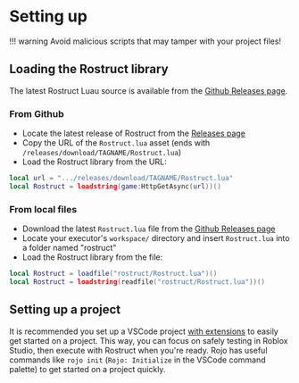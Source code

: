 # Setting up

!!! warning
	Avoid malicious scripts that may tamper with your project files!

## Loading the Rostruct library

The latest Rostruct Luau source is available from the [Github Releases page](https://github.com/richie0866/Rostruct/releases/latest).

### From Github
* Locate the latest release of Rostruct from the [Releases page](https://github.com/richie0866/Rostruct/releases/latest)
* Copy the URL of the `Rostruct.lua` asset (ends with `/releases/download/TAGNAME/Rostruct.lua`)
* Load the Rostruct library from the URL:

```lua
local url = ".../releases/download/TAGNAME/Rostruct.lua"
local Rostruct = loadstring(game:HttpGetAsync(url))()
```

### From local files
* Download the latest `Rostruct.lua` file from the [Github Releases page](https://github.com/richie0866/Rostruct/releases/latest)
* Locate your executor's `workspace/` directory and insert `Rostruct.lua` into a folder named "rostruct"
* Load the Rostruct library from the file:

```lua
local Rostruct = loadfile("rostruct/Rostruct.lua")()
local Rostruct = loadstring(readfile("rostruct/Rostruct.lua"))()
```

## Setting up a project

It is recommended you set up a VSCode project [with extensions](../index.md#use-with-other-tools) to easily get started on a project. This way, you can focus on safely testing in Roblox Studio, then execute with Rostruct when you're ready. Rojo has useful commands like `rojo init` (`Rojo: Initialize` in the VSCode command palette) to get started on a project quickly.
